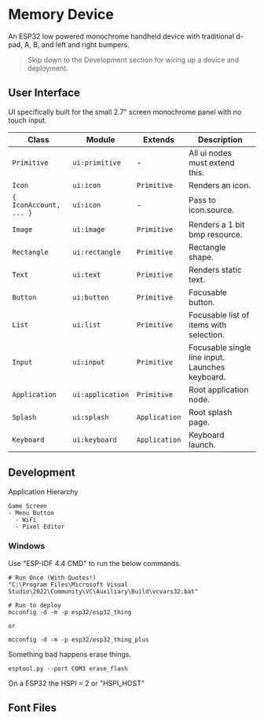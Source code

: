 # Memory Device

An ESP32 low powered monochrome handheld device with traditional d-pad, A, B, and left and right bumpers.

> Skip down to the Development section for wiring up a device and deployment.

## User Interface

UI specifically built for the small 2.7" screen monochrome panel with no touch input.

| Class  | Module | Extends | Description |
| ------ | ------ | ------- | ----------- |
| `Primitive` | `ui:primitive` | - | All ui nodes must extend this. |
| `Icon` | `ui:icon` | `Primitive` | Renders an icon. |
| `{ IconAccount, ... }` | `ui:icon` | - | Pass to icon.source. |
| `Image` | `ui:image` | `Primitive` | Renders a 1 bit bmp resource. |
| `Rectangle` | `ui:rectangle` | `Primitive` | Rectangle shape. |
| `Text` | `ui:text` | `Primitive` | Renders static text. |
| `Button` | `ui:button` | `Primitive` | Focusable button. |
| `List` | `ui:list` | `Primitive` | Focusable list of items with selection. |
| `Input` | `ui:input` | `Primitive` | Focusable single line input. Launches keyboard. |
| `Application` | `ui:application` | `Primitive` | Root application node. |
| `Splash` | `ui:splash` | `Application` | Root splash page. |
| `Keyboard` | `ui:keyboard` | `Application` | Keyboard launch. |

## Development

Application Hierarchy

```
Game Screen
- Menu Button
  - WiFi
  - Pixel Editor
```

### Windows

Use "ESP-IDF 4.4 CMD" to run the below commands.

```
# Run Once (With Quotes!)
"C:\Program Files\Microsoft Visual Studio\2022\Community\VC\Auxiliary\Build\vcvars32.bat"

# Run to deploy
mcconfig -d -m -p esp32/esp32_thing

or 

mcconfig -d -m -p esp32/esp32_thing_plus
```

Something bad happens erase things.

```
esptool.py --port COM3 erase_flash
```

On a ESP32 the HSPI = 2 or "HSPI_HOST"


## Font Files